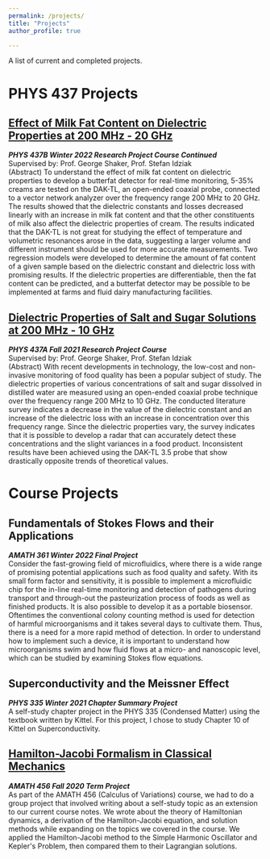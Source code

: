 ```yaml
---
permalink: /projects/
title: "Projects"
author_profile: true

---
```


A list of current and completed projects.

# PHYS 437 Projects
## [Effect of Milk Fat Content on Dielectric Properties at 200 MHz - 20 GHz](https://github.com/jessicakchong/PHYS437Project/blob/main/PHYS%20437B%20Report%20(Jessica%20Chong).pdf)
***PHYS 437B Winter 2022 Research Project Course Continued*** <br />
Supervised by: Prof. George Shaker, Prof. Stefan Idziak <br />
(Abstract) To understand the effect of milk fat content on dielectric properties to develop a butterfat detector for real-time monitoring, 5-35% creams are tested on the DAK-TL, an open-ended coaxial probe, connected to a vector network analyzer over the frequency range 200 MHz to 20 GHz. The results showed that the dielectric constants and losses decreased linearly with an increase in milk fat content and that the other constituents of milk also affect the dielectric properties of cream. The results indicated that the DAK-TL is not great for studying the effect of temperature and volumetric resonances arose in the data, suggesting a larger volume and different instrument should be used for more accurate measurements. Two regression models were developed to determine the amount of fat content of a given sample based on the dielectric constant and dielectric loss with promising results. If the dielectric properties are differentiable, then the fat content can be predicted, and a butterfat detector may be possible to be implemented at farms and fluid dairy manufacturing facilities.

## [Dielectric Properties of Salt and Sugar Solutions at 200 MHz - 10 GHz](https://github.com/jessicakchong/PHYS437Project/blob/main/PHYS%20437A%20Report%20(Jessica%20Chong).pdf)
***PHYS 437A Fall 2021 Research Project Course*** <br />
Supervised by: Prof. George Shaker, Prof. Stefan Idziak <br />
(Abstract)  With recent developments in technology, the low-cost and non-invasive monitoring of food quality has been a popular subject of study.  The dielectric properties of various concentrations of salt and sugar dissolved in distilled water are measured using an open-ended coaxial probe technique over the frequency range 200 MHz to 10 GHz.  The conducted literature survey indicates a decrease in the value of the dielectric constant and an increase of the dielectric loss with an increase in concentration over this frequency range.  Since the dielectric properties vary, the survey indicates that it is possible to develop a radar that can accurately detect these concentrations and the slight variances in a food product.  Inconsistent results have been achieved using the DAK-TL 3.5 probe that show drastically opposite trends of theoretical values.

# Course Projects
## Fundamentals of Stokes Flows and their Applications
***AMATH 361 Winter 2022 Final Project*** <br />
Consider the fast-growing field of microfluidics, where there is a wide range of promising potential applications such as food quality and safety. With its small form factor and sensitivity, it is possible to implement a microfluidic chip for the in-line real-time monitoring and detection of pathogens during transport and through-out the pasteurization process of foods as well as finished products. It is also possible to develop it as a portable biosensor. Oftentimes the conventional colony counting method is used for detection of harmful microorganisms and it takes several days to cultivate them. Thus, there is a need for a more rapid method of detection. In order to understand how to implement such a device, it is important to understand how microorganisms swim and how fluid flows at a micro- and nanoscopic level, which can be studied by examining Stokes flow equations.

## Superconductivity and the Meissner Effect
***PHYS 335 Winter 2021 Chapter Summary Project*** <br />
A self-study chapter project in the PHYS 335 (Condensed Matter) using the textbook written by Kittel. For this project, I chose to study Chapter 10 of Kittel on Superconductivity.

## [Hamilton-Jacobi Formalism in Classical Mechanics](https://github.com/jessicakchong/AMATH456Project)
***AMATH 456 Fall 2020 Term Project*** <br />
As part of the AMATH 456 (Calculus of Variations) course, we had to do a group project that involved writing about a self-study topic as an extension to our current course notes.  We wrote about the theory of Hamiltonian dynamics, a derivation of the Hamilton-Jacobi equation, and solution methods while expanding on the topics we covered in the course.  We applied the Hamilton-Jacobi method to the Simple Harmonic Oscillator and Kepler's Problem, then compared them to their Lagrangian solutions.
